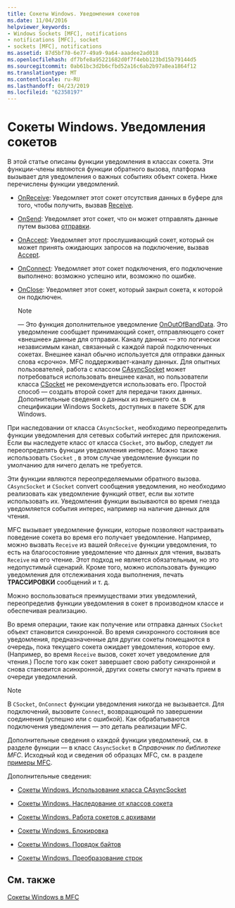 ```yaml
---
title: Сокеты Windows. Уведомления сокетов
ms.date: 11/04/2016
helpviewer_keywords:
- Windows Sockets [MFC], notifications
- notifications [MFC], socket
- sockets [MFC], notifications
ms.assetid: 87d5bf70-6e77-49a9-9a64-aaadee2ad018
ms.openlocfilehash: df7bfe8a95221682d0f7f4ebb123bd15b79144d5
ms.sourcegitcommit: 0ab61bc3d2b6cfbd52a16c6ab2b97a8ea1864f12
ms.translationtype: MT
ms.contentlocale: ru-RU
ms.lasthandoff: 04/23/2019
ms.locfileid: "62358197"
---
```

# <a name="windows-sockets-socket-notifications"></a>Сокеты Windows. Уведомления сокетов

В этой статье описаны функции уведомления в классах сокета. Эти функции-члены являются функции обратного вызова, платформа вызывает для уведомления о важных событиях объект сокета. Ниже перечислены функции уведомлений.

- [OnReceive](../mfc/reference/casyncsocket-class.md#onreceive): Уведомляет этот сокет отсутствия данных в буфере для того, чтобы получить, вызвав [Receive](../mfc/reference/casyncsocket-class.md#receive).

- [OnSend](../mfc/reference/casyncsocket-class.md#onsend): Уведомляет этот сокет, что он может отправлять данные путем вызова [отправки](../mfc/reference/casyncsocket-class.md#send).

- [OnAccept](../mfc/reference/casyncsocket-class.md#onaccept): Уведомляет этот прослушивающий сокет, который он может принять ожидающих запросов на подключение, вызвав [Accept](../mfc/reference/casyncsocket-class.md#accept).

- [OnConnect](../mfc/reference/casyncsocket-class.md#onconnect): Уведомляет этот сокет подключения, его подключение выполнено: возможно успешно или, возможно по ошибке.

- [OnClose](../mfc/reference/casyncsocket-class.md#onclose): Уведомляет этот сокет, который закрыл сокета, к которой он подключен.

    > [!NOTE]
    >  — Это функция дополнительное уведомление [OnOutOfBandData](../mfc/reference/casyncsocket-class.md#onoutofbanddata). Это уведомление сообщает принимающий сокет, отправляющего сокет «внешнее» данные для отправки. Каналу данных — это логически независимым канал, связанный с каждой парой подключенных сокетах. Внешнее канал обычно используется для отправки данных слова «срочно». MFC поддерживает-каналу данных. Для опытных пользователей, работа с классом [CAsyncSocket](../mfc/reference/casyncsocket-class.md) может потребоваться использовать внешнее канал, но пользователи класса [CSocket](../mfc/reference/csocket-class.md) не рекомендуется использовать его. Простой способ — создать второй сокет для передачи таких данных. Дополнительные сведения о данных из внешнего см. в спецификации Windows Sockets, доступных в пакете SDK для Windows.

При наследовании от класса `CAsyncSocket`, необходимо переопределить функции уведомления для сетевых событий интерес для приложения. Если вы наследуете класс от класса `CSocket`, это выбор, следует ли переопределять функции уведомления интерес. Можно также использовать `CSocket` , в этом случае уведомление функции по умолчанию для ничего делать не требуется.

Эти функции являются переопределяемыми обратного вызова. `CAsyncSocket` и `CSocket` convert сообщения уведомления, но необходимо реализовать как уведомление функций ответ, если вы хотите использовать их. Уведомления функции вызываются во время гнезда уведомляется события интерес, например на наличие данных для чтения.

MFC вызывает уведомление функции, которые позволяют настраивать поведение сокета во время его получает уведомление. Например, можно вызвать `Receive` из вашей `OnReceive` функции уведомления, то есть на благосостояние уведомление что данных для чтения, вызвать `Receive` на его чтение. Этот подход не является обязательным, но это недопустимый сценарий. Кроме того, можно использовать функцию уведомления для отслеживания хода выполнения, печать **ТРАССИРОВКИ** сообщений и т. д.

Можно воспользоваться преимуществами этих уведомлений, переопределив функции уведомления в сокет в производном классе и обеспечивая реализацию.

Во время операции, такие как получение или отправка данных `CSocket` объект становится синхронной. Во время синхронного состояния все уведомления, предназначенные для других сокеты помещаются в очередь, пока текущего сокета ожидает уведомления, которое ему. (Например, во время `Receive` вызов, сокет хочет уведомление для чтения.) После того как сокет завершает свою работу синхронной и снова становится асинхронной, других сокеты смогут начать прием в очереди уведомлений.

> [!NOTE]
>  В `CSocket`, `OnConnect` функции уведомления никогда не вызывается. Для подключений, вызовите `Connect`, возвращающий по завершении соединения (успешно или с ошибкой). Как обрабатываются подключения уведомления — это деталь реализации MFC.

Дополнительные сведения о каждой функции уведомлений, см. в разделе функции — в класс `CAsyncSocket` в *Справочник по библиотеке MFC*. Исходный код и сведения об образцах MFC, см. в разделе [примеры MFC](../overview/visual-cpp-samples.md).

Дополнительные сведения:

- [Сокеты Windows. Использование класса CAsyncSocket](../mfc/windows-sockets-using-class-casyncsocket.md)

- [Сокеты Windows. Наследование от классов сокета](../mfc/windows-sockets-deriving-from-socket-classes.md)

- [Сокеты Windows. Работа сокетов с архивами](../mfc/windows-sockets-how-sockets-with-archives-work.md)

- [Сокеты Windows. Блокировка](../mfc/windows-sockets-blocking.md)

- [Сокеты Windows. Порядок байтов](../mfc/windows-sockets-byte-ordering.md)

- [Сокеты Windows. Преобразование строк](../mfc/windows-sockets-converting-strings.md)

## <a name="see-also"></a>См. также

[Сокеты Windows в MFC](../mfc/windows-sockets-in-mfc.md)
